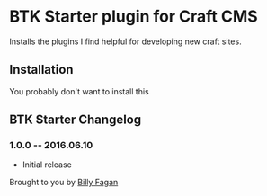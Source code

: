 # BTK Starter plugin for Craft CMS

Installs the plugins I find helpful for developing new craft sites.

## Installation

You probably don't want to install this

## BTK Starter Changelog

### 1.0.0 -- 2016.06.10

* Initial release

Brought to you by [Billy Fagan](http://billyfagan.co.uk)